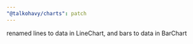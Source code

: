 ```yaml
---
"@talkohavy/charts": patch
---
```


renamed lines to data in LineChart, and bars to data in BarChart
